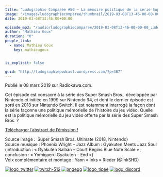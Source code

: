 ```yaml
---
title: "Ludographie Comparée #50 – La mémoire politique de la série Super Smash Bros."
image: "/images/ludographiecomparee/thumbnail/2019-03-08T13-46-00-00-00_LudographieCompare50LammoirepolitiquedelasrieSuperSmashBros.jpg"
date: 2019-03-08T13:46:00+00:00

episode_mp3: "/audio/ludographiecomparee/2019-03-08T13-46-00-00-00_LudographieCompare50LammoirepolitiquedelasrieSuperSmashBros.mp3"
author: "Mathieu Goux"
duration: "0"
people_link: 
  - name: Mathieu Goux
    key: mathieugoux


is_explicit: false

guid: "http://ludographiepodcast.wordpress.com/?p=487"
---
```


<PodcastHeader/>

<!-- ECRIRE LA DESCRIPTION DE L'EPISODE SOUS CETTE LIGNE -->
<p>Publié le 08 mars 2019 sur Radiokawa.com.</p>
<p>Cet épisode est consacré à la série des Super Smash Bros., développée par Nintendo et initiée en 1999 sur Nintendo 64, et dont le dernier épisode est sorti en 2018 sur Nintendo Switch. Il est notamment interrogé la façon dont la série façonne une politique mémorielle de l’histoire du jeu vidéo. Quelle est la politique mémorielle du jeu vidéo offerte par la série des Super Smash Bros. ?</p>
<p><a title="LC50-abstract" href="/resources/ludographiecomparee/2019-03-08T13-46-00-00-00_LudographieCompare50LammoirepolitiquedelasrieSuperSmashBros/lc50-abstract.pdf" rel="nofollow">Télécharger l’abstract de l’émission !</a></p>
<p></p>
<a href="" rel="nofollow"></a>
 
<p>Source image :&nbsp; Super Smash Bros. Ultimate (2018, Nintendo)<br>
Source musique : Phoenix Wright – Jazz Album : Gyakuten Meets Jazz Soul (introduction : «&nbsp;Gyakuten Saiban – Court Begins Blue Note Scale&nbsp;» ; conclusion : «&nbsp;Yomigaeru Gyakuten – End&nbsp;»)<br>
Voix complémentaire et montage : Yann «&nbsp;Inks&nbsp;» Rieder (@InkSHD)</p>


<tr>
<td><a href="https://twitter.com/Gouximan" rel="nofollow"><img src="/resources/ludographiecomparee/2019-03-08T13-46-00-00-00_LudographieCompare50LammoirepolitiquedelasrieSuperSmashBros/logo_twitter-1.png" alt="logo_twitter"></a></td>
<td><a href="https://www.twitch.tv/mathieugoux" rel="nofollow"><img src="/resources/ludographiecomparee/2019-03-08T13-46-00-00-00_LudographieCompare50LammoirepolitiquedelasrieSuperSmashBros/twitch-512-1.png" alt="twitch-512"></a></td>
<td><a href="https://www.youtube.com/user/MattTheFatalifieur/videos" rel="nofollow"><img src="/resources/ludographiecomparee/2019-03-08T13-46-00-00-00_LudographieCompare50LammoirepolitiquedelasrieSuperSmashBros/pngegg.png" alt="pngegg"></a></td>
<td><a href="http://fr.tipeee.com/calvinball" rel="nofollow"><img src="/resources/ludographiecomparee/2019-03-08T13-46-00-00-00_LudographieCompare50LammoirepolitiquedelasrieSuperSmashBros/logo_tipee-1.png" alt="logo_tipee"></a></td>
<td><a href="https://discord.com/invite/4RnA9v7" rel="nofollow"><img src="/resources/ludographiecomparee/2019-03-08T13-46-00-00-00_LudographieCompare50LammoirepolitiquedelasrieSuperSmashBros/logo_discord-1.png" alt="logo_discord"></a></td>
</tr>




